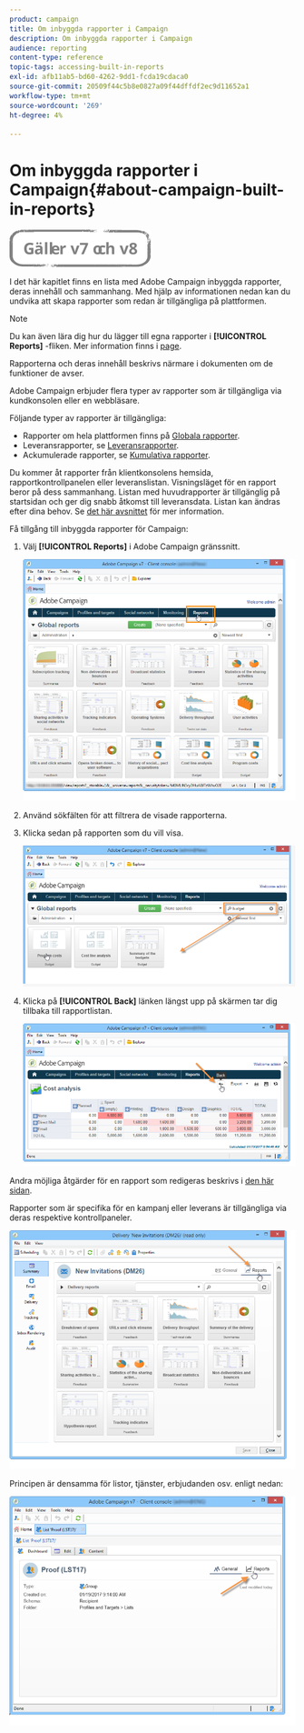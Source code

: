 ```yaml
---
product: campaign
title: Om inbyggda rapporter i Campaign
description: Om inbyggda rapporter i Campaign
audience: reporting
content-type: reference
topic-tags: accessing-built-in-reports
exl-id: afb11ab5-bd60-4262-9dd1-fcda19cdaca0
source-git-commit: 20509f44c5b8e0827a09f44dffdf2ec9d11652a1
workflow-type: tm+mt
source-wordcount: '269'
ht-degree: 4%

---
```


# Om inbyggda rapporter i Campaign{#about-campaign-built-in-reports}

![](../../assets/common.svg)

I det här kapitlet finns en lista med Adobe Campaign inbyggda rapporter, deras innehåll och sammanhang. Med hjälp av informationen nedan kan du undvika att skapa rapporter som redan är tillgängliga på plattformen.

>[!NOTE]
>
>Du kan även lära dig hur du lägger till egna rapporter i **[!UICONTROL Reports]** -fliken. Mer information finns i [page](../../reporting/using/configuring-access-to-the-report.md#defining-the-filtering-options).

Rapporterna och deras innehåll beskrivs närmare i dokumenten om de funktioner de avser.

Adobe Campaign erbjuder flera typer av rapporter som är tillgängliga via kundkonsolen eller en webbläsare.

Följande typer av rapporter är tillgängliga:

* Rapporter om hela plattformen finns på [Globala rapporter](../../reporting/using/global-reports.md).
* Leveransrapporter, se [Leveransrapporter](../../reporting/using/delivery-reports.md).
* Ackumulerade rapporter, se [Kumulativa rapporter](../../reporting/using/cumulative-reports.md).

Du kommer åt rapporter från klientkonsolens hemsida, rapportkontrollpanelen eller leveranslistan. Visningsläget för en rapport beror på dess sammanhang. Listan med huvudrapporter är tillgänglig på startsidan och ger dig snabb åtkomst till leveransdata. Listan kan ändras efter dina behov. Se [det här avsnittet](../../reporting/using/about-reports-creation-in-campaign.md) för mer information.

Få tillgång till inbyggda rapporter för Campaign:

1. Välj **[!UICONTROL Reports]** i Adobe Campaign gränssnitt.

   ![](assets/reporting_access_from_home.png)

1. Använd sökfälten för att filtrera de visade rapporterna.

1. Klicka sedan på rapporten som du vill visa.

   ![](assets/reporting_edit_a_report.png)

1. Klicka på **[!UICONTROL Back]** länken längst upp på skärmen tar dig tillbaka till rapportlistan.

   ![](assets/reporting_back_button.png)

Andra möjliga åtgärder för en rapport som redigeras beskrivs i [den här sidan](../../reporting/using/actions-on-reports.md).

Rapporter som är specifika för en kampanj eller leverans är tillgängliga via deras respektive kontrollpaneler.

![](assets/reporting_on_a_delivery.png)

Principen är densamma för listor, tjänster, erbjudanden osv. enligt nedan:

![](assets/reporting_on_an_offer.png)
